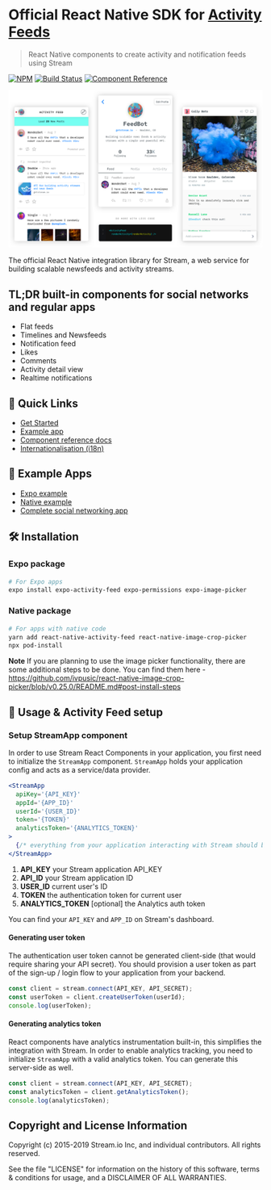 # Official React Native SDK for [Activity Feeds](https://getstream.io/activity-feeds/)

> React Native components to create activity and notification feeds using Stream

[![NPM](https://img.shields.io/npm/v/react-native-activity-feed.svg)](https://www.npmjs.com/package/react-native-activity-feed)
[![Build Status](https://travis-ci.org/GetStream/react-native-activity-feed.svg?branch=master)](https://travis-ci.org/GetStream/react-native-activity-feed)
[![Component Reference](https://img.shields.io/badge/docs-component%20reference-blue.svg)](https://getstream.github.io/react-native-activity-feed/)

![react native activity feed](./src/images/githubhero.png)

The official React Native integration library for Stream, a web service for
building scalable newsfeeds and activity streams.

## TL;DR built-in components for social networks and regular apps

- Flat feeds
- Timelines and Newsfeeds
- Notification feed
- Likes
- Comments
- Activity detail view
- Realtime notifications

## 🔗 Quick Links

- [Get Started](https://getstream.io/react-native-activity-feed/tutorial/)
- [Example app](https://github.com/GetStream/react-native-example#react-native-activity-feed-example)
- [Component reference docs](https://getstream.github.io/react-native-activity-feed/)
- [Internationalisation (i18n)](https://getstream.github.io/react-native-activity-feed/#internationalisation-i18n)

## 🔮 Example Apps

- [Expo example](https://github.com/GetStream/react-native-activity-feed/tree/master/examples/expo#expo-example)
- [Native example](https://github.com/GetStream/react-native-activity-feed/tree/master/examples/native#native-example)
- [Complete social networking app](https://github.com/GetStream/react-native-example#react-native-activity-feed-example)

## 🛠 Installation

### Expo package

```sh
# For Expo apps
expo install expo-activity-feed expo-permissions expo-image-picker

```

### Native package

```sh
# For apps with native code
yarn add react-native-activity-feed react-native-image-crop-picker
npx pod-install
```

**Note** If you are planning to use the image picker functionality, there are some additional steps to be done.
You can find them here - https://github.com/ivpusic/react-native-image-crop-picker/blob/v0.25.0/README.md#post-install-steps

## 🔌 Usage & Activity Feed setup

### Setup StreamApp component

In order to use Stream React Components in your application, you first need to initialize the `StreamApp` component. `StreamApp` holds your application config and acts as a service/data provider.

```jsx
<StreamApp
  apiKey='{API_KEY}'
  appId='{APP_ID}'
  userId='{USER_ID}'
  token='{TOKEN}'
  analyticsToken='{ANALYTICS_TOKEN}'
>
  {/* everything from your application interacting with Stream should be nested here */}
</StreamApp>
```

1. **API_KEY** your Stream application API_KEY
2. **API_ID** your Stream application ID
3. **USER_ID** current user's ID
4. **TOKEN** the authentication token for current user
5. **ANALYTICS_TOKEN** [optional] the Analytics auth token

You can find your `API_KEY` and `APP_ID` on Stream's dashboard.

#### Generating user token

The authentication user token cannot be generated client-side (that would require sharing your API secret). You should provision a user token as part of the sign-up / login flow to your application from your backend.

```js
const client = stream.connect(API_KEY, API_SECRET);
const userToken = client.createUserToken(userId);
console.log(userToken);
```

#### Generating analytics token

React components have analytics instrumentation built-in, this simplifies the integration with Stream. In order to enable analytics tracking, you need to initialize `StreamApp` with a valid analytics token. You can generate this server-side as well.

```js
const client = stream.connect(API_KEY, API_SECRET);
const analyticsToken = client.getAnalyticsToken();
console.log(analyticsToken);
```

## Copyright and License Information

Copyright (c) 2015-2019 Stream.io Inc, and individual contributors. All rights reserved.

See the file "LICENSE" for information on the history of this software, terms & conditions for usage, and a DISCLAIMER OF ALL WARRANTIES.

